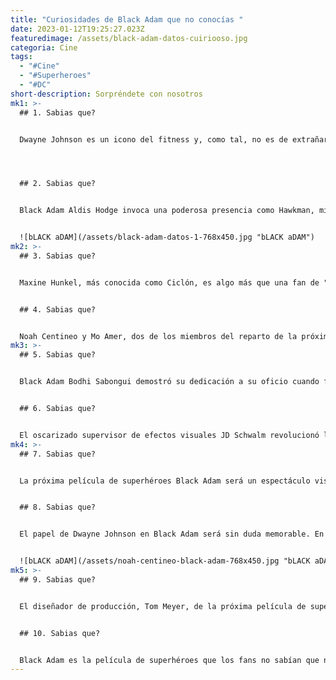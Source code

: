```yaml
---
title: "Curiosidades de Black Adam que no conocías "
date: 2023-01-12T19:25:27.023Z
featuredimage: /assets/black-adam-datos-cuiriooso.jpg
categoria: Cine
tags:
  - "#Cine"
  - "#Superheroes"
  - "#DC"
short-description: Sorpréndete con nosotros
mk1: >-
  ## 1﻿. Sabias que?


  Dwayne Johnson es un icono del fitness y, como tal, no es de extrañar que su empeño por conseguir un físico impresionante influyera en la producción del traje de Black Adam. Cuando se presentó el prototipo inicial, los músculos de Johnson se revelaron demasiado grandes para su relleno. Al final, la dedicación de Johnson al culturismo obligó a los cineastas a eliminar por completo el forro del traje; esto influyó directamente en su diseño y diferenció a Black Adam de otros héroes de los cómics.




  ## 2﻿. Sabias que?


  Black Adam Aldis Hodge invoca una poderosa presencia como Hawkman, miembro de la Sociedad de la Justicia de América. Fuera de la pantalla, tiene un dominio igual de fuerte en otro campo: el diseño de relojes. Como diseñador de relojes comprometido y apasionado, Hodge utilizó uno de sus relojes de fabricación propia durante el rodaje para el personaje de Hawkman. Desde los grandes diseños y detalles que se emplean en la fabricación de cada intrincado reloj hasta su capacidad para alinearse con el personaje en torno al cual se construye Hawkman, no es difícil ver por qué pensó que sería la mejor elección para un artículo personal. Hodge combinó magistralmente sus dos pasiones en un personaje de gran influencia al crear a Hawkman, añadiendo otra capa de apreciación a una representación ya de por sí apasionante.


  ![bLACK aDAM](/assets/black-adam-datos-1-768x450.jpg "bLACK aDAM")
mk2: >-
  ## 3﻿. Sabias que?


  Maxine Hunkel, más conocida como Ciclón, es algo más que una fan de "El Mago de Oz"; la actriz que la interpreta aporta una definición única al personaje. Mirando al Mago de Oz en busca de inspiración, establece conexiones entre temas similares del cuento clásico y la vida personal de Ciclón. Las relaciones familiares y las historias que transmiten más feminidad caracterizan al personaje de Maxine. Desde su coraje y fuerza hasta su lealtad y valentía, Maxine cree que encarnar estas cualidades la convertirá en la mejor versión de sí misma, y esto se refleja en lo que quiere aportar a quienes la rodean, igual que Dorothy en El Mago de Oz. Gracias a estos rasgos, Maxine se ha forjado una identidad que la hace sentirse orgullosa de ser Cyclone


  ## 4﻿. Sabias que?


  Noah Centineo y Mo Amer, dos de los miembros del reparto de la próxima película Black Adam , dan fe de lo bien que lo pasaron trabajando en el plató. Durante sus días libres, volvían continuamente al estudio Trilith, donde se estaba rodando, simplemente porque disfrutaban en el ambiente y con los demás actores y miembros del equipo. Este tipo de lealtad indica que el ambiente en el plató debe de ser realmente especial, lo cual es una gran señal para los fans que esperan con impaciencia el estreno de la película en 2021.
mk3: >-
  ## 5﻿. Sabias que?


  Black Adam Bodhi Sabongui demostró su dedicación a su oficio cuando fue elegido para interpretar a Amon en la película. A pesar de ser un actor mucho más joven que sus compañeros, trabajó duro para retratar a Amon con honestidad. Para asegurarse de que la película fuera lo más realista posible, Black Adam aprendió a montar en monopatín para poder incluirlo en su caracterización de Amon. Su compromiso con la excelencia contribuyó a llevar al entrañable personaje de las páginas de la literatura a la gran pantalla con notable exactitud, convirtiendo la interpretación de Amon por parte de Black Adam en una parte esencial de esta entrañable película.


  ## 6﻿. Sabias que?


  El oscarizado supervisor de efectos visuales JD Schwalm revolucionó la magia del cine con su trabajo en la película de superhéroes de DC, Black Adam. Para crear una escena en la que los cohetes propulsores emitían columnas explosivas de fuego, recurrió a la ciencia química en lugar de a los efectos visuales digitales. En concreto, utilizó cloruro de cobre para crear una representación especialmente realista del efecto pirotécnico que se ve en la película. El resultado es una escena emocionante, sin parangón en su realismo y rebosante de energía explosiva gracias al innovador enfoque de Schwalm.
mk4: >-
  ## 7﻿. Sabias que?


  La próxima película de superhéroes Black Adam será un espectáculo visual increíble, y el equipo de efectos visuales de la película ha hecho todo lo posible para conseguirlo. Han utilizado la impresionante cantidad de 800 escaneos corporales de los actores para crear planos que muestran grandes multitudes. Esto significa que, cuando el público vea Black Adam, verá a todos y cada uno de los personajes representados en sus escenas de multitudes masivas, para una experiencia absolutamente sobrecogedora. Tal dedicación del equipo de efectos visuales promete que Black Adam ofrecerá magníficos efectos visuales dignos de una película de superhéroes, estableciendo un nuevo estándar para las películas del futuro.


  ## 8﻿. Sabias que?


  El papel de Dwayne Johnson en Black Adam será sin duda memorable. En una de las tomas, The Rock es levantado hacia arriba por un brazo mecánico, un impresionante mecanismo reconstruido a partir de una de las máquinas industriales más grandes que existen y que suele utilizarse para ensamblar coches, barcos y camiones. Demuestra cómo algo destinado normalmente a la producción puede ponerse al servicio de un entretenimiento espectacular Sin duda, el público está impaciente por ver qué más le depara Black Adam cuando llegue a los cines.


  ![bLACK aDAM](/assets/noah-centineo-black-adam-768x450.jpg "bLACK aDAM")
mk5: >-
  ## 9﻿. Sabias que?


  El diseñador de producción, Tom Meyer, de la próxima película de superhéroes Black Adam, hizo todo lo posible para asegurarse de que el público se sumergiera por completo en su visión del Kahndaq. Su atención al detalle se aprecia en cómo llegó al extremo de hacer que un artista gráfico creara un lenguaje totalmente ficticio conocido como Kahndaqi, que aparece disperso por toda la película. Sin duda, esto ha servido para aumentar la emoción de los espectadores, que esperan la perfecta integración de elementos reales e imaginarios en la gran pantalla.


  ## 1﻿0. Sabias que?


  Black Adam es la película de superhéroes que los fans no sabían que necesitaban, pero ahora que está aquí, no se puede negar su épica genialidad. No sólo tiene secuencias de acción emocionantes y visualmente asombrosas, sino que además, para los espectadores con ojos de lince, hay un montón de huevos de Pascua. Los fans del Universo DC tendrán dificultades para encontrar una experiencia cinematográfica más agradable, en parte gracias a esta capa extra de divertidos guiños secretos añadidos por los cineastas. Desde cameos ocultos y guiños sutiles a referencias populares de los cómics, Black Adam ofrece sin duda una experiencia visual inolvidable.
---
```

